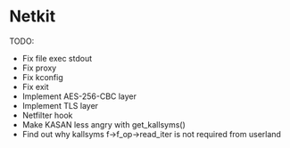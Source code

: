 # Netkit

TODO:
- Fix file exec stdout
- Fix proxy
- Fix kconfig
- Fix exit
- Implement AES-256-CBC layer
- Implement TLS layer
- Netfilter hook
- Make KASAN less angry with get_kallsyms()
- Find out why kallsyms f->f_op->read_iter is not required from userland
